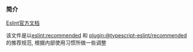 ### 简介
[Eslint官方文档](https://eslint.org/docs/user-guide/getting-started)   

该文件是以[eslint:recommended](https://github.com/kunalgolani/eslint-config/tree/master/packages/recommended#readme) 和 [plugin:@typescript-eslint/recommended](https://github.com/typescript-eslint/typescript-eslint/tree/master/packages/eslint-plugin#supported-rules) 的推荐规范, 根据内部使用习惯所做一些调整